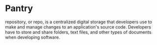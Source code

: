 # Pantry
repository, or repo, is a centralized digital storage that developers use to make and manage changes to an application's source code. Developers have to store and share folders, text files, and other types of documents when developing software.
